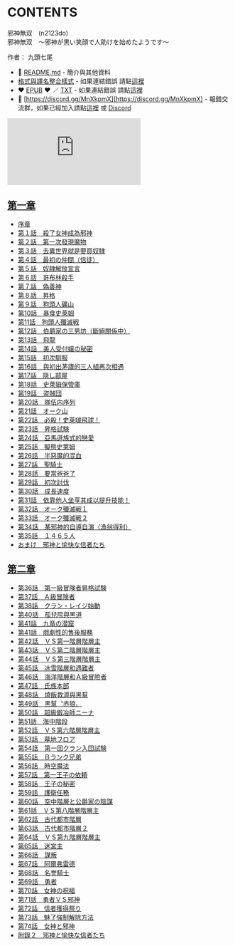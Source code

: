 # CONTENTS

邪神無双　(n2123do)  
邪神無双　～邪神が黒い笑顔で人助けを始めたようです～  

作者： 九頭七尾  



- :closed_book: [README.md](README.md) - 簡介與其他資料
- [格式與譯名整合樣式](https://github.com/bluelovers/node-novel/blob/master/lib/locales/%E9%82%AA%E7%A5%9E%E7%84%A1%E5%8F%8C%E3%80%80(n2123do).ts) - 如果連結錯誤 請點[這裡](https://github.com/bluelovers/node-novel/blob/master/lib/locales/)
-  :heart: [EPUB](https://gitlab.com/demonovel/epub-txt/blob/master/syosetu_out/%E9%82%AA%E7%A5%9E%E7%84%A1%E5%8F%8C%E3%80%80(n2123do).epub) :heart:  ／ [TXT](https://gitlab.com/demonovel/epub-txt/blob/master/syosetu_out/out/%E9%82%AA%E7%A5%9E%E7%84%A1%E5%8F%8C%E3%80%80(n2123do).out.txt) - 如果連結錯誤 請點[這裡](https://gitlab.com/demonovel/epub-txt/blob/master/syosetu_out/syosetu_out)
- :mega: [https://discord.gg/MnXkpmX](https://discord.gg/MnXkpmX) - 報錯交流群，如果已經加入請點[這裡](https://discordapp.com/channels/467794087769014273/467794088285175809) 或 [Discord](https://discordapp.com/channels/@me)


![導航目錄](https://chart.apis.google.com/chart?cht=qr&chs=150x150&chl=https://gitlab.com/novel-group/txt-source/blob/master/syosetu/邪神無双　(n2123do)/導航目錄.md "導航目錄")




## [第一章](00000_%E7%AC%AC%E4%B8%80%E7%AB%A0)

- [序章](00000_%E7%AC%AC%E4%B8%80%E7%AB%A0/00000_%E5%BA%8F%E7%AB%A0.txt)
- [第１話　殺了女神成為邪神](00000_%E7%AC%AC%E4%B8%80%E7%AB%A0/00010_%E7%AC%AC%EF%BC%91%E8%A9%B1%E3%80%80%E6%AE%BA%E4%BA%86%E5%A5%B3%E7%A5%9E%E6%88%90%E7%82%BA%E9%82%AA%E7%A5%9E.txt)
- [第２話　第一次發現魔物](00000_%E7%AC%AC%E4%B8%80%E7%AB%A0/00020_%E7%AC%AC%EF%BC%92%E8%A9%B1%E3%80%80%E7%AC%AC%E4%B8%80%E6%AC%A1%E7%99%BC%E7%8F%BE%E9%AD%94%E7%89%A9.txt)
- [第３話　去異世界就是要買奴隸](00000_%E7%AC%AC%E4%B8%80%E7%AB%A0/00030_%E7%AC%AC%EF%BC%93%E8%A9%B1%E3%80%80%E5%8E%BB%E7%95%B0%E4%B8%96%E7%95%8C%E5%B0%B1%E6%98%AF%E8%A6%81%E8%B2%B7%E5%A5%B4%E9%9A%B8.txt)
- [第４話　最初の仲間（信徒）](00000_%E7%AC%AC%E4%B8%80%E7%AB%A0/00040_%E7%AC%AC%EF%BC%94%E8%A9%B1%E3%80%80%E6%9C%80%E5%88%9D%E3%81%AE%E4%BB%B2%E9%96%93%EF%BC%88%E4%BF%A1%E5%BE%92%EF%BC%89.txt)
- [第５話　奴隷解放宣言](00000_%E7%AC%AC%E4%B8%80%E7%AB%A0/00050_%E7%AC%AC%EF%BC%95%E8%A9%B1%E3%80%80%E5%A5%B4%E9%9A%B7%E8%A7%A3%E6%94%BE%E5%AE%A3%E8%A8%80.txt)
- [第６話　哥布林殺手](00000_%E7%AC%AC%E4%B8%80%E7%AB%A0/00060_%E7%AC%AC%EF%BC%96%E8%A9%B1%E3%80%80%E5%93%A5%E5%B8%83%E6%9E%97%E6%AE%BA%E6%89%8B.txt)
- [第７話　偽善神](00000_%E7%AC%AC%E4%B8%80%E7%AB%A0/00070_%E7%AC%AC%EF%BC%97%E8%A9%B1%E3%80%80%E5%81%BD%E5%96%84%E7%A5%9E.txt)
- [第８話　昇格](00000_%E7%AC%AC%E4%B8%80%E7%AB%A0/00080_%E7%AC%AC%EF%BC%98%E8%A9%B1%E3%80%80%E6%98%87%E6%A0%BC.txt)
- [第９話　狗頭人礦山](00000_%E7%AC%AC%E4%B8%80%E7%AB%A0/00090_%E7%AC%AC%EF%BC%99%E8%A9%B1%E3%80%80%E7%8B%97%E9%A0%AD%E4%BA%BA%E7%A4%A6%E5%B1%B1.txt)
- [第10話　暴食史萊姆](00000_%E7%AC%AC%E4%B8%80%E7%AB%A0/00100_%E7%AC%AC10%E8%A9%B1%E3%80%80%E6%9A%B4%E9%A3%9F%E5%8F%B2%E8%90%8A%E5%A7%86.txt)
- [第11話　狗頭人殲滅戦](00000_%E7%AC%AC%E4%B8%80%E7%AB%A0/00110_%E7%AC%AC11%E8%A9%B1%E3%80%80%E7%8B%97%E9%A0%AD%E4%BA%BA%E6%AE%B2%E6%BB%85%E6%88%A6.txt)
- [第12話　伯爵家の三男坊（斷絕關係中）](00000_%E7%AC%AC%E4%B8%80%E7%AB%A0/00120_%E7%AC%AC12%E8%A9%B1%E3%80%80%E4%BC%AF%E7%88%B5%E5%AE%B6%E3%81%AE%E4%B8%89%E7%94%B7%E5%9D%8A%EF%BC%88%E6%96%B7%E7%B5%95%E9%97%9C%E4%BF%82%E4%B8%AD%EF%BC%89.txt)
- [第13話　飛龍](00000_%E7%AC%AC%E4%B8%80%E7%AB%A0/00130_%E7%AC%AC13%E8%A9%B1%E3%80%80%E9%A3%9B%E9%BE%8D.txt)
- [第14話　美人受付嬢の秘密](00000_%E7%AC%AC%E4%B8%80%E7%AB%A0/00140_%E7%AC%AC14%E8%A9%B1%E3%80%80%E7%BE%8E%E4%BA%BA%E5%8F%97%E4%BB%98%E5%AC%A2%E3%81%AE%E7%A7%98%E5%AF%86.txt)
- [第15話　初次馴服](00000_%E7%AC%AC%E4%B8%80%E7%AB%A0/00150_%E7%AC%AC15%E8%A9%B1%E3%80%80%E5%88%9D%E6%AC%A1%E9%A6%B4%E6%9C%8D.txt)
- [第16話　與初出茅廬的三人組再次相遇](00000_%E7%AC%AC%E4%B8%80%E7%AB%A0/00160_%E7%AC%AC16%E8%A9%B1%E3%80%80%E8%88%87%E5%88%9D%E5%87%BA%E8%8C%85%E5%BB%AC%E7%9A%84%E4%B8%89%E4%BA%BA%E7%B5%84%E5%86%8D%E6%AC%A1%E7%9B%B8%E9%81%87.txt)
- [第17話　隠し部屋](00000_%E7%AC%AC%E4%B8%80%E7%AB%A0/00170_%E7%AC%AC17%E8%A9%B1%E3%80%80%E9%9A%A0%E3%81%97%E9%83%A8%E5%B1%8B.txt)
- [第18話　史萊姆保管庫](00000_%E7%AC%AC%E4%B8%80%E7%AB%A0/00180_%E7%AC%AC18%E8%A9%B1%E3%80%80%E5%8F%B2%E8%90%8A%E5%A7%86%E4%BF%9D%E7%AE%A1%E5%BA%AB.txt)
- [第19話　盗賊団](00000_%E7%AC%AC%E4%B8%80%E7%AB%A0/00190_%E7%AC%AC19%E8%A9%B1%E3%80%80%E7%9B%97%E8%B3%8A%E5%9B%A3.txt)
- [第20話　隊伍内序列](00000_%E7%AC%AC%E4%B8%80%E7%AB%A0/00200_%E7%AC%AC20%E8%A9%B1%E3%80%80%E9%9A%8A%E4%BC%8D%E5%86%85%E5%BA%8F%E5%88%97.txt)
- [第21話　オーク山](00000_%E7%AC%AC%E4%B8%80%E7%AB%A0/00210_%E7%AC%AC21%E8%A9%B1%E3%80%80%E3%82%AA%E3%83%BC%E3%82%AF%E5%B1%B1.txt)
- [第22話　必殺！史萊啵飛球！](00000_%E7%AC%AC%E4%B8%80%E7%AB%A0/00220_%E7%AC%AC22%E8%A9%B1%E3%80%80%E5%BF%85%E6%AE%BA%EF%BC%81%E5%8F%B2%E8%90%8A%E5%95%B5%E9%A3%9B%E7%90%83%EF%BC%81.txt)
- [第23話　昇格試験](00000_%E7%AC%AC%E4%B8%80%E7%AB%A0/00230_%E7%AC%AC23%E8%A9%B1%E3%80%80%E6%98%87%E6%A0%BC%E8%A9%A6%E9%A8%93.txt)
- [第24話　亞馬遜族式的戀愛](00000_%E7%AC%AC%E4%B8%80%E7%AB%A0/00240_%E7%AC%AC24%E8%A9%B1%E3%80%80%E4%BA%9E%E9%A6%AC%E9%81%9C%E6%97%8F%E5%BC%8F%E7%9A%84%E6%88%80%E6%84%9B.txt)
- [第25話　擬態史萊姆](00000_%E7%AC%AC%E4%B8%80%E7%AB%A0/00250_%E7%AC%AC25%E8%A9%B1%E3%80%80%E6%93%AC%E6%85%8B%E5%8F%B2%E8%90%8A%E5%A7%86.txt)
- [第26話　半惡魔的混血](00000_%E7%AC%AC%E4%B8%80%E7%AB%A0/00260_%E7%AC%AC26%E8%A9%B1%E3%80%80%E5%8D%8A%E6%83%A1%E9%AD%94%E7%9A%84%E6%B7%B7%E8%A1%80.txt)
- [第27話　聖騎士](00000_%E7%AC%AC%E4%B8%80%E7%AB%A0/00270_%E7%AC%AC27%E8%A9%B1%E3%80%80%E8%81%96%E9%A8%8E%E5%A3%AB.txt)
- [第28話　要當爸爸了](00000_%E7%AC%AC%E4%B8%80%E7%AB%A0/00280_%E7%AC%AC28%E8%A9%B1%E3%80%80%E8%A6%81%E7%95%B6%E7%88%B8%E7%88%B8%E4%BA%86.txt)
- [第29話　初次討伐](00000_%E7%AC%AC%E4%B8%80%E7%AB%A0/00290_%E7%AC%AC29%E8%A9%B1%E3%80%80%E5%88%9D%E6%AC%A1%E8%A8%8E%E4%BC%90.txt)
- [第30話　成長速度](00000_%E7%AC%AC%E4%B8%80%E7%AB%A0/00300_%E7%AC%AC30%E8%A9%B1%E3%80%80%E6%88%90%E9%95%B7%E9%80%9F%E5%BA%A6.txt)
- [第31話　依靠他人坐享其成以提升技能！](00000_%E7%AC%AC%E4%B8%80%E7%AB%A0/00310_%E7%AC%AC31%E8%A9%B1%E3%80%80%E4%BE%9D%E9%9D%A0%E4%BB%96%E4%BA%BA%E5%9D%90%E4%BA%AB%E5%85%B6%E6%88%90%E4%BB%A5%E6%8F%90%E5%8D%87%E6%8A%80%E8%83%BD%EF%BC%81.txt)
- [第32話　オーク殲滅戦１](00000_%E7%AC%AC%E4%B8%80%E7%AB%A0/00320_%E7%AC%AC32%E8%A9%B1%E3%80%80%E3%82%AA%E3%83%BC%E3%82%AF%E6%AE%B2%E6%BB%85%E6%88%A6%EF%BC%91.txt)
- [第33話　オーク殲滅戦２](00000_%E7%AC%AC%E4%B8%80%E7%AB%A0/00330_%E7%AC%AC33%E8%A9%B1%E3%80%80%E3%82%AA%E3%83%BC%E3%82%AF%E6%AE%B2%E6%BB%85%E6%88%A6%EF%BC%92.txt)
- [第34話　某邪神的自導自演（漁翁得利）](00000_%E7%AC%AC%E4%B8%80%E7%AB%A0/00340_%E7%AC%AC34%E8%A9%B1%E3%80%80%E6%9F%90%E9%82%AA%E7%A5%9E%E7%9A%84%E8%87%AA%E5%B0%8E%E8%87%AA%E6%BC%94%EF%BC%88%E6%BC%81%E7%BF%81%E5%BE%97%E5%88%A9%EF%BC%89.txt)
- [第35話　１４６５人](00000_%E7%AC%AC%E4%B8%80%E7%AB%A0/00350_%E7%AC%AC35%E8%A9%B1%E3%80%80%EF%BC%91%EF%BC%94%EF%BC%96%EF%BC%95%E4%BA%BA.txt)
- [おまけ　邪神と愉快な信者たち](00000_%E7%AC%AC%E4%B8%80%E7%AB%A0/00360_%E3%81%8A%E3%81%BE%E3%81%91%E3%80%80%E9%82%AA%E7%A5%9E%E3%81%A8%E6%84%89%E5%BF%AB%E3%81%AA%E4%BF%A1%E8%80%85%E3%81%9F%E3%81%A1.txt)


## [第二章](00010_%E7%AC%AC%E4%BA%8C%E7%AB%A0)

- [第36話　第一級冒険者昇格試験](00010_%E7%AC%AC%E4%BA%8C%E7%AB%A0/00010_%E7%AC%AC36%E8%A9%B1%E3%80%80%E7%AC%AC%E4%B8%80%E7%B4%9A%E5%86%92%E9%99%BA%E8%80%85%E6%98%87%E6%A0%BC%E8%A9%A6%E9%A8%93.txt)
- [第37話　Ａ級冒険者](00010_%E7%AC%AC%E4%BA%8C%E7%AB%A0/00020_%E7%AC%AC37%E8%A9%B1%E3%80%80%EF%BC%A1%E7%B4%9A%E5%86%92%E9%99%BA%E8%80%85.txt)
- [第38話　クラン・レイジ始動](00010_%E7%AC%AC%E4%BA%8C%E7%AB%A0/00030_%E7%AC%AC38%E8%A9%B1%E3%80%80%E3%82%AF%E3%83%A9%E3%83%B3%E3%83%BB%E3%83%AC%E3%82%A4%E3%82%B8%E5%A7%8B%E5%8B%95.txt)
- [第40話　孤兒院與黑道](00010_%E7%AC%AC%E4%BA%8C%E7%AB%A0/00040_%E7%AC%AC40%E8%A9%B1%E3%80%80%E5%AD%A4%E5%85%92%E9%99%A2%E8%88%87%E9%BB%91%E9%81%93.txt)
- [第41話　九竜の潜窟](00010_%E7%AC%AC%E4%BA%8C%E7%AB%A0/00050_%E7%AC%AC41%E8%A9%B1%E3%80%80%E4%B9%9D%E7%AB%9C%E3%81%AE%E6%BD%9C%E7%AA%9F.txt)
- [第41話　戲劇性的售後服務](00010_%E7%AC%AC%E4%BA%8C%E7%AB%A0/00060_%E7%AC%AC41%E8%A9%B1%E3%80%80%E6%88%B2%E5%8A%87%E6%80%A7%E7%9A%84%E5%94%AE%E5%BE%8C%E6%9C%8D%E5%8B%99.txt)
- [第42話　ＶＳ第一階層階層主](00010_%E7%AC%AC%E4%BA%8C%E7%AB%A0/00070_%E7%AC%AC42%E8%A9%B1%E3%80%80%EF%BC%B6%EF%BC%B3%E7%AC%AC%E4%B8%80%E9%9A%8E%E5%B1%A4%E9%9A%8E%E5%B1%A4%E4%B8%BB.txt)
- [第43話　ＶＳ第二階層階層主](00010_%E7%AC%AC%E4%BA%8C%E7%AB%A0/00080_%E7%AC%AC43%E8%A9%B1%E3%80%80%EF%BC%B6%EF%BC%B3%E7%AC%AC%E4%BA%8C%E9%9A%8E%E5%B1%A4%E9%9A%8E%E5%B1%A4%E4%B8%BB.txt)
- [第44話　ＶＳ第三階層階層主](00010_%E7%AC%AC%E4%BA%8C%E7%AB%A0/00090_%E7%AC%AC44%E8%A9%B1%E3%80%80%EF%BC%B6%EF%BC%B3%E7%AC%AC%E4%B8%89%E9%9A%8E%E5%B1%A4%E9%9A%8E%E5%B1%A4%E4%B8%BB.txt)
- [第45話　冰雪階層和遇難者](00010_%E7%AC%AC%E4%BA%8C%E7%AB%A0/00100_%E7%AC%AC45%E8%A9%B1%E3%80%80%E5%86%B0%E9%9B%AA%E9%9A%8E%E5%B1%A4%E5%92%8C%E9%81%87%E9%9B%A3%E8%80%85.txt)
- [第46話　海洋階層和Ａ級冒險者](00010_%E7%AC%AC%E4%BA%8C%E7%AB%A0/00110_%E7%AC%AC46%E8%A9%B1%E3%80%80%E6%B5%B7%E6%B4%8B%E9%9A%8E%E5%B1%A4%E5%92%8C%EF%BC%A1%E7%B4%9A%E5%86%92%E9%9A%AA%E8%80%85.txt)
- [第47話　氏族本部](00010_%E7%AC%AC%E4%BA%8C%E7%AB%A0/00120_%E7%AC%AC47%E8%A9%B1%E3%80%80%E6%B0%8F%E6%97%8F%E6%9C%AC%E9%83%A8.txt)
- [第48話　燒飯救濟與黑幫](00010_%E7%AC%AC%E4%BA%8C%E7%AB%A0/00130_%E7%AC%AC48%E8%A9%B1%E3%80%80%E7%87%92%E9%A3%AF%E6%95%91%E6%BF%9F%E8%88%87%E9%BB%91%E5%B9%AB.txt)
- [第49話　黑幫〝赤狼〟](00010_%E7%AC%AC%E4%BA%8C%E7%AB%A0/00140_%E7%AC%AC49%E8%A9%B1%E3%80%80%E9%BB%91%E5%B9%AB%E3%80%9D%E8%B5%A4%E7%8B%BC%E3%80%9F.txt)
- [第50話　超級鍛冶師ニーナ](00010_%E7%AC%AC%E4%BA%8C%E7%AB%A0/00150_%E7%AC%AC50%E8%A9%B1%E3%80%80%E8%B6%85%E7%B4%9A%E9%8D%9B%E5%86%B6%E5%B8%AB%E3%83%8B%E3%83%BC%E3%83%8A.txt)
- [第51話　海中階段](00010_%E7%AC%AC%E4%BA%8C%E7%AB%A0/00160_%E7%AC%AC51%E8%A9%B1%E3%80%80%E6%B5%B7%E4%B8%AD%E9%9A%8E%E6%AE%B5.txt)
- [第52話　ＶＳ第六階層階層主](00010_%E7%AC%AC%E4%BA%8C%E7%AB%A0/00170_%E7%AC%AC52%E8%A9%B1%E3%80%80%EF%BC%B6%EF%BC%B3%E7%AC%AC%E5%85%AD%E9%9A%8E%E5%B1%A4%E9%9A%8E%E5%B1%A4%E4%B8%BB.txt)
- [第53話　墓地フロア](00010_%E7%AC%AC%E4%BA%8C%E7%AB%A0/00180_%E7%AC%AC53%E8%A9%B1%E3%80%80%E5%A2%93%E5%9C%B0%E3%83%95%E3%83%AD%E3%82%A2.txt)
- [第54話　第一回クラン入団試験](00010_%E7%AC%AC%E4%BA%8C%E7%AB%A0/00190_%E7%AC%AC54%E8%A9%B1%E3%80%80%E7%AC%AC%E4%B8%80%E5%9B%9E%E3%82%AF%E3%83%A9%E3%83%B3%E5%85%A5%E5%9B%A3%E8%A9%A6%E9%A8%93.txt)
- [第55話　Ｂランク兄弟](00010_%E7%AC%AC%E4%BA%8C%E7%AB%A0/00200_%E7%AC%AC55%E8%A9%B1%E3%80%80%EF%BC%A2%E3%83%A9%E3%83%B3%E3%82%AF%E5%85%84%E5%BC%9F.txt)
- [第56話　時空魔法](00010_%E7%AC%AC%E4%BA%8C%E7%AB%A0/00210_%E7%AC%AC56%E8%A9%B1%E3%80%80%E6%99%82%E7%A9%BA%E9%AD%94%E6%B3%95.txt)
- [第57話　第一王子の依頼](00010_%E7%AC%AC%E4%BA%8C%E7%AB%A0/00220_%E7%AC%AC57%E8%A9%B1%E3%80%80%E7%AC%AC%E4%B8%80%E7%8E%8B%E5%AD%90%E3%81%AE%E4%BE%9D%E9%A0%BC.txt)
- [第58話　王子の秘密](00010_%E7%AC%AC%E4%BA%8C%E7%AB%A0/00230_%E7%AC%AC58%E8%A9%B1%E3%80%80%E7%8E%8B%E5%AD%90%E3%81%AE%E7%A7%98%E5%AF%86.txt)
- [第59話　護衛任務](00010_%E7%AC%AC%E4%BA%8C%E7%AB%A0/00240_%E7%AC%AC59%E8%A9%B1%E3%80%80%E8%AD%B7%E8%A1%9B%E4%BB%BB%E5%8B%99.txt)
- [第60話　空中階層と公爵家の陰謀](00010_%E7%AC%AC%E4%BA%8C%E7%AB%A0/00250_%E7%AC%AC60%E8%A9%B1%E3%80%80%E7%A9%BA%E4%B8%AD%E9%9A%8E%E5%B1%A4%E3%81%A8%E5%85%AC%E7%88%B5%E5%AE%B6%E3%81%AE%E9%99%B0%E8%AC%80.txt)
- [第61話　ＶＳ第八階層階層主](00010_%E7%AC%AC%E4%BA%8C%E7%AB%A0/00260_%E7%AC%AC61%E8%A9%B1%E3%80%80%EF%BC%B6%EF%BC%B3%E7%AC%AC%E5%85%AB%E9%9A%8E%E5%B1%A4%E9%9A%8E%E5%B1%A4%E4%B8%BB.txt)
- [第62話　古代都市階層](00010_%E7%AC%AC%E4%BA%8C%E7%AB%A0/00270_%E7%AC%AC62%E8%A9%B1%E3%80%80%E5%8F%A4%E4%BB%A3%E9%83%BD%E5%B8%82%E9%9A%8E%E5%B1%A4.txt)
- [第63話　古代都市階層２](00010_%E7%AC%AC%E4%BA%8C%E7%AB%A0/00280_%E7%AC%AC63%E8%A9%B1%E3%80%80%E5%8F%A4%E4%BB%A3%E9%83%BD%E5%B8%82%E9%9A%8E%E5%B1%A4%EF%BC%92.txt)
- [第64話　ＶＳ第九階層階層主](00010_%E7%AC%AC%E4%BA%8C%E7%AB%A0/00290_%E7%AC%AC64%E8%A9%B1%E3%80%80%EF%BC%B6%EF%BC%B3%E7%AC%AC%E4%B9%9D%E9%9A%8E%E5%B1%A4%E9%9A%8E%E5%B1%A4%E4%B8%BB.txt)
- [第65話　迷宮主](00010_%E7%AC%AC%E4%BA%8C%E7%AB%A0/00300_%E7%AC%AC65%E8%A9%B1%E3%80%80%E8%BF%B7%E5%AE%AE%E4%B8%BB.txt)
- [第66話　謀叛](00010_%E7%AC%AC%E4%BA%8C%E7%AB%A0/00310_%E7%AC%AC66%E8%A9%B1%E3%80%80%E8%AC%80%E5%8F%9B.txt)
- [第67話　阿爾弗雷德](00010_%E7%AC%AC%E4%BA%8C%E7%AB%A0/00320_%E7%AC%AC67%E8%A9%B1%E3%80%80%E9%98%BF%E7%88%BE%E5%BC%97%E9%9B%B7%E5%BE%B7.txt)
- [第68話　名誉騎士](00010_%E7%AC%AC%E4%BA%8C%E7%AB%A0/00330_%E7%AC%AC68%E8%A9%B1%E3%80%80%E5%90%8D%E8%AA%89%E9%A8%8E%E5%A3%AB.txt)
- [第69話　勇者](00010_%E7%AC%AC%E4%BA%8C%E7%AB%A0/00340_%E7%AC%AC69%E8%A9%B1%E3%80%80%E5%8B%87%E8%80%85.txt)
- [第70話　女神の祝福](00010_%E7%AC%AC%E4%BA%8C%E7%AB%A0/00350_%E7%AC%AC70%E8%A9%B1%E3%80%80%E5%A5%B3%E7%A5%9E%E3%81%AE%E7%A5%9D%E7%A6%8F.txt)
- [第71話　勇者ＶＳ邪神](00010_%E7%AC%AC%E4%BA%8C%E7%AB%A0/00360_%E7%AC%AC71%E8%A9%B1%E3%80%80%E5%8B%87%E8%80%85%EF%BC%B6%EF%BC%B3%E9%82%AA%E7%A5%9E.txt)
- [第72話　信者獲得祭り](00010_%E7%AC%AC%E4%BA%8C%E7%AB%A0/00370_%E7%AC%AC72%E8%A9%B1%E3%80%80%E4%BF%A1%E8%80%85%E7%8D%B2%E5%BE%97%E7%A5%AD%E3%82%8A.txt)
- [第73話　魅了強制解除方法](00010_%E7%AC%AC%E4%BA%8C%E7%AB%A0/00380_%E7%AC%AC73%E8%A9%B1%E3%80%80%E9%AD%85%E4%BA%86%E5%BC%B7%E5%88%B6%E8%A7%A3%E9%99%A4%E6%96%B9%E6%B3%95.txt)
- [第74話　女神と邪神](00010_%E7%AC%AC%E4%BA%8C%E7%AB%A0/00390_%E7%AC%AC74%E8%A9%B1%E3%80%80%E5%A5%B3%E7%A5%9E%E3%81%A8%E9%82%AA%E7%A5%9E.txt)
- [附錄２　邪神と愉快な信者たち](00010_%E7%AC%AC%E4%BA%8C%E7%AB%A0/00400_%E9%99%84%E9%8C%84%EF%BC%92%E3%80%80%E9%82%AA%E7%A5%9E%E3%81%A8%E6%84%89%E5%BF%AB%E3%81%AA%E4%BF%A1%E8%80%85%E3%81%9F%E3%81%A1.txt)


